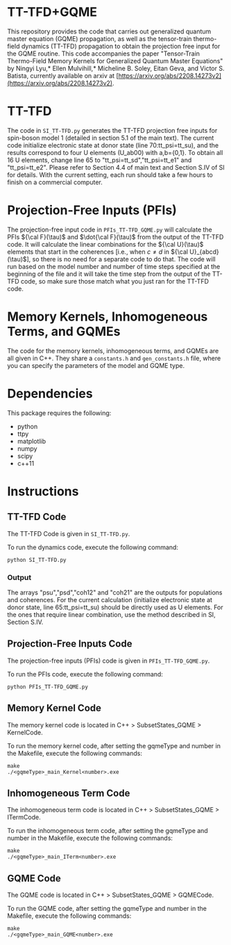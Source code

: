# TT-TFD+GQME
This repository provides the code that carries out generalized quantum master equation (GQME) propagation, as well as the tensor-train thermo-field dynamics (TT-TFD) propagation to obtain the projection free input for the GQME routine. This code accompanies the paper "Tensor-Train Thermo-Field Memory Kernels for Generalized Quantum Master Equations" by Ningyi Lyu,* Ellen Mulvihill,* Micheline B. Soley, Eitan Geva, and Victor S. Batista, currently available on arxiv at [https://arxiv.org/abs/2208.14273v2](https://arxiv.org/abs/2208.14273v2).

# TT-TFD
The code in `SI_TT-TFD.py` generates the TT-TFD projection free inputs for spin-boson model 1 (detailed in section 5.1 of the main text). The current code initialize electronic state at donor state (line 70:tt_psi=tt_su), and the results correspond to four U elements (U_ab00) with a,b={0,1}. To obtain all 16 U elements, change line 65 to "tt_psi=tt_sd","tt_psi=tt_e1" and "tt_psi=tt_e2". Please refer to Section 4.4 of main text and Section S.IV of SI for details. With the current setting, each run should take a few hours to finish on a commercial computer. 

# Projection-Free Inputs (PFIs)

The projection-free input code in `PFIs_TT-TFD_GQME.py` will calculate the PFIs ${\cal F}(\tau)$ and $\dot{\cal F}(\tau)$ from the output of the TT-TFD code. It will calculate the linear combinations for the ${\cal U}(\tau)$ elements that start in the coherences [i.e., when $c \neq d$ in ${\cal U}_{abcd}(\tau)$], so there is no need for a separate code to do that. The code will run based on the model number and number of time steps specified at the beginning of the file and it will take the time step from the output of the TT-TFD code, so make sure those match what you just ran for the TT-TFD code. 

# Memory Kernels, Inhomogeneous Terms, and GQMEs

The code for the memory kernels, inhomogeneous terms, and GQMEs are all given in C++. They share a `constants.h` and `gen_constants.h` file, where you can specify the parameters of the model and GQME type. 

# Dependencies
 
 This package requires the following:
 
 - python
 - ttpy
 - matplotlib
 - numpy
 - scipy
 - c++11


 # Instructions
 
 ## TT-TFD Code
 
 The TT-TFD Code is given in `SI_TT-TFD.py`.
 
 To run the dynamics code, execute the following command:
 
 ```
 python SI_TT-TFD.py
 ```
 
### Output
The arrays "psu","psd","coh12" and "coh21" are the outputs for populations and coherences. For the current calculation (initialize electronic state at donor state, line 65:tt_psi=tt_su) should be directly used as U elements. For the ones that require linear combination, use the method described in SI, Section S.IV. 
 
## Projection-Free Inputs Code

The projection-free inputs (PFIs) code is given in `PFIs_TT-TFD_GQME.py`.

 To run the PFIs code, execute the following command:
 
 ```
 python PFIs_TT-TFD_GQME.py
 ```
## Memory Kernel Code

The memory kernel code is located in C++ > SubsetStates_GQME > KernelCode.

 To run the memory kernel code, after setting the gqmeType and number in the Makefile, execute the following commands:
 
 ```
 make
 ./<gqmeType>_main_Kernel<number>.exe
 ```
 
 ## Inhomogeneous Term Code

The inhomogeneous term code is located in C++ > SubsetStates_GQME > ITermCode.
 
  To run the inhomogeneous term code, after setting the gqmeType and number in the Makefile, execute the following commands:
 
 ```
 make
 ./<gqmeType>_main_ITerm<number>.exe
 ```
 
 ## GQME Code

The GQME code is located in C++ > SubsetStates_GQME > GQMECode.
 
To run the GQME code, after setting the gqmeType and number in the Makefile, execute the following commands:
 
 ```
 make
 ./<gqmeType>_main_GQME<number>.exe
 ```


